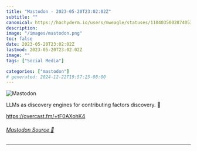 ```yaml
---
title: "Mastodon - 2023-05-20T23:02:02Z"
subtitle: ""
canonical: https://hachyderm.io/users/mweagle/statuses/110403500287405332
description:
image: "/images/mastodon.png"
toc: false
date: 2023-05-20T23:02:02Z
lastmod: 2023-05-20T23:02:02Z
image: ""
tags: ["Social Media"]

categories: ["mastodon"]
# generated: 2024-12-22T19:57:25-08:00
---
```

![Mastodon](/images/mastodon.png)

<p>LLMs as discovery engines for contributing factors discovery. 🤔</p><p><a href="https://overcast.fm/+tF0AXohK4" target="_blank" rel="nofollow noopener noreferrer" translate="no"><span class="invisible">https://</span><span class="">overcast.fm/+tF0AXohK4</span><span class="invisible"></span></a></p>


###### [Mastodon Source 🐘](https://hachyderm.io/@mweagle/110403500287405332)

___
